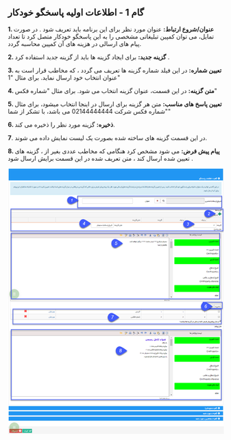 ﻿## گام 1 - اطلاعات اولیه پاسخگو خودکار



**1. عنوان/شروع ارتباط:** عنوان مورد نظر برای این برنامه باید تعریف شود  . در صورت تمایل، می توان کمپین تبلیغاتی مشخصی را به این پاسخگو خودکار متصل کرد تا تعداد پیام های ارسالی در هزینه های آن کمپین محاسبه گردد.

**2. گزینه جدید:** برای ایجاد گزینه ها باید از گزینه جدید استفاده کرد .

**3. تعیین شماره:** در این فیلد شماره گزینه ها تعریف می گردد ، که مخاطب قرار است به عنوان انتخاب خود ارسال نماید. برای مثال "1"

**4. متن گزینه:** در این قسمت، عنوان گزینه انتخاب می شود. برای مثال "شماره فکس"

**5. تعیین پاسخ های مناسب:** متن هر گزینه برای ارسال در اینجا انتخاب میشود، برای مثال "شماره فکس شرکت 02144444444 می باشد، با تشکر از  شما"

**6. ذخیره:** گزینه مورد نظر را ذخیره می کند.

**7**. در این قسمت گزینه های ساخته شده بصورت یک لیست نمایش داده می شوند.

**8. پیام پیش فرض:** می شود مشخص کرد هنگامی که مخاطب عددی بغیر از ، گزینه های تعیین شده ارسال کند ، متن تعریف شده در این قسمت  برایش ارسال شود .

![](advertising-sendingautoanswer-firststep.png)

